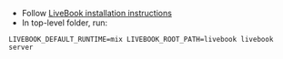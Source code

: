 * Follow [LiveBook installation instructions](https://github.com/livebook-dev/livebook)
* In top-level folder, run:

```
LIVEBOOK_DEFAULT_RUNTIME=mix LIVEBOOK_ROOT_PATH=livebook livebook server
```
